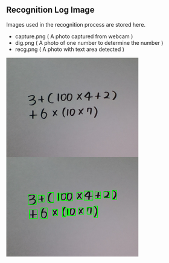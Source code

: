 ## Recognition Log Image

Images used in the recognition process are stored here.

- capture.png ( A photo captured from webcam )
- dig.png ( A photo of one number to determine the number )
- recg.png ( A photo with text area detected )

<span>
  <img src="https://github.com/tjfdlvTkr/HandWritingCalculator/blob/main/_log/README_img/img1.png" width="350" align="left"/>
  <img src="https://github.com/tjfdlvTkr/HandWritingCalculator/blob/main/_log/README_img/img2.png" width="350"/>
</span>